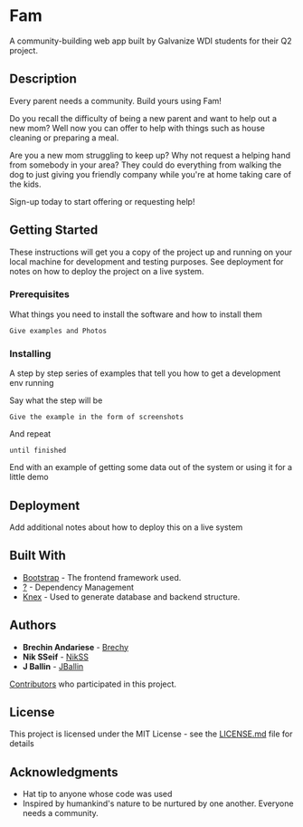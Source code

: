# Fam
A community-building web app built by Galvanize WDI students for their Q2 project.

## Description

Every parent needs a community. Build yours using Fam!

Do you recall the difficulty of being a new parent and want to help out a new mom? Well now you can offer to help with things such as house cleaning or preparing a meal.

Are you a new mom struggling to keep up? Why not request a helping hand from somebody in your area? They could do everything from walking the dog to just giving you friendly company while you're at home taking care of the kids.

Sign-up today to start offering or requesting help!

## Getting Started

These instructions will get you a copy of the project up and running on your local machine for development and testing purposes. See deployment for notes on how to deploy the project on a live system.

### Prerequisites

What things you need to install the software and how to install them

```
Give examples and Photos
```

### Installing

A step by step series of examples that tell you how to get a development env running

Say what the step will be

```
Give the example in the form of screenshots
```

And repeat

```
until finished
```

End with an example of getting some data out of the system or using it for a little demo

<!-- ## Running the tests

Explain how to run the automated tests for this system

### Break down into end to end tests

Explain what these tests test and why

```
Give an example
```

### And coding style tests

Explain what these tests test and why

```
Give an example
``` -->

## Deployment

Add additional notes about how to deploy this on a live system

## Built With

* [Bootstrap](https://startbootstrap.com/template-overviews/freelancer/) - The frontend framework used.
* [?](weblink) - Dependency Management
* [Knex](weblink) - Used to generate database and backend structure.
<!-- do we need one for web framework used? IS that the same as bootstrap? -->

## Authors

* **Brechin Andariese** - [Brechy](https://github.com/Brechy)
* **Nik SSeif** - [NikSS](https://github.com/niksseif)
* **J Ballin** - [JBallin](https://github.com/JBallin)

[Contributors](https://github.com/Brechy/q2_g88/graphs/contributors) who participated in this project.

## License

This project is licensed under the MIT License - see the [LICENSE.md](LICENSE.md) file for details

## Acknowledgments

* Hat tip to anyone whose code was used
* Inspired by humankind's nature to be nurtured by one another. Everyone needs a community.
